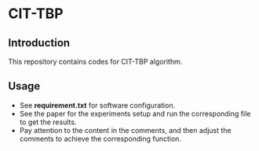 # CIT-TBP

## Introduction
This repository contains codes for CIT-TBP algorithm.

## Usage
- See **requirement.txt** for software configuration.
- See the paper for the experiments setup and run the corresponding file to get the results.
- Pay attention to the content in the comments, and then adjust the comments to achieve the corresponding function.

